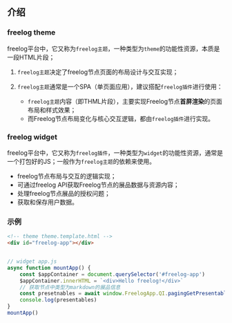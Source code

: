 ## 介绍

### freelog theme 
freelog平台中，它又称为`freelog主题`，一种类型为`theme`的功能性资源，本质是一段HTML片段；
1. `freelog主题`决定了freelog节点页面的布局设计与交互实现；
2. `freelog主题`通常是一个SPA（单页面应用），建议搭配`freelog插件`进行使用：

	- `freelog主题`内容（即THML片段），主要实现Freelog节点**首屏渲染**的页面布局和样式效果；
	- 而Freelog节点布局变化与核心交互逻辑，都由`freelog插件`进行实现。

### freelog widget 
freelog平台中，它又称为`freelog插件`，一种类型为`widget`的功能性资源，通常是一个打包好的JS；一般作为`freelog主题`的依赖来使用。
- freelog节点布局与交互的逻辑实现；
- 可通过freelog API获取Freelog节点的展品数据与资源内容；
- 处理freelog节点展品的授权问题；
- 获取和保存用户数据。

### 示例

```html
<!-- theme theme.template.html -->
<div id="freelog-app"></div>
```

```js

// widget app.js
async function mountApp() {
	const $appContainer = document.querySelector('#freelog-app')
	$appContainer.innerHTML = `<div>Hello freelog!</div>`
	// 获取节点中类型为markdown的展品信息
	const presetnables = await window.FreelogApp.QI.pagingGetPresentables({ resourceType: 'markdown' })
	console.log(presentables)
}
mountApp()

```

